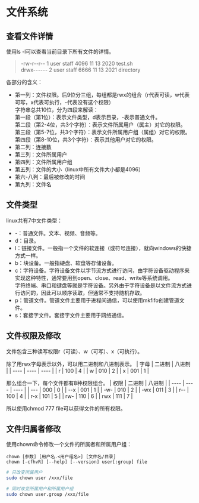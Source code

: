 # 文件系统  
## 查看文件详情
使用ls -l可以查看当前目录下所有文件的详情。
> -rw-r--r-- 1 user staff 4096 11 13 2020 test.sh  
> drwx------ 2 user staff 6666 11 13 2021 directory

各部分的含义：
* 第一列：文件权限。后9位分三组，每组都是rwx的组合（r代表可读，w代表可写，x代表可执行，-代表没有这个权限）  
	字符串总共10位，分为四段来解读：  
	第一段（第1位）：表示文件类型，d表示目录，-表示普通文件。  
	第二段（第2-4位，共3个字符）：表示文件所属用户（属主）对它的权限。  
	第三段（第5-7位，共3个字符）：表示文件所属用户组（属组）对它的权限。  
	第四段（第8-10位，共3个字符）：表示其他用户对它的权限。  
* 第二列：连接数
* 第三列：文件所属用户
* 第四列：文件所属用户组
* 第五列：文件的大小（linux中所有文件大小都是4096）
* 第六-八列：最后被修改的时间
* 第九列：文件名

## 文件类型
linux共有7中文件类型：
* -：普通文件。文本、视频、音频等。
* d：目录。
* l：链接文件。一般指一个文件的软连接（或符号连接），就向windows的快捷方式一样。
* b：块设备。一般指硬盘、软盘等存储设备。
* c：字符设备。字符设备文件以字节流方式进行访问，由字符设备驱动程序来实现这种特性，通常要用到open、close、read、write等系统调用。  
	字符终端、串口和键盘等就是字符设备。另外由于字符设备是以文件流方式进行访问的，因此可以顺序读取，但通常不支持随机存取。
* p：管道文件。管道文件主要用于进程间通信，可以使用mkfifo创建管道文件。
* s：套接字文件。套接字文件主要用于网络通信。

## 文件权限及修改
文件包含三种读写权限r（可读）、w（可写）、x（可执行）。

除了用rwx字母表示以外，可以用二进制和八进制表示。
| 字母 | 二进制 | 八进制 |
| ---- | ---- | ---- |
| r | 100 | 4 |
| w | 010 | 2 |
| x | 001 | 1 |

那么组合一下，每个文件都有8种权限组合。
| 权限 | 二进制 | 八进制 |
| ---- | ---- | ---- |
| --- | 000 | 0 |
| --x | 001 | 1 |
| -w- | 010 | 2 |
| -wx | 011 | 3 |
| r-- | 100 | 4 |
| r-x | 101 | 5 |
| rw- | 110 | 6 |
| rwx | 111 | 7 |

所以使用chmod 777 file可以获得文件的所有权限。

## 文件归属者修改
使用chown命令修改一个文件的所属者和所属用户组：
```
chown [参数] [用户名.<用户组名>] [文件名/目录]
chown [-cfhvR] [--help] [--version] user[:group] file
```

```sh
# 只改变所属用户
sudo chown user /xxx/file 

# 同时改变所属用户和所属用户组
sudo chown user.group /xxx/file